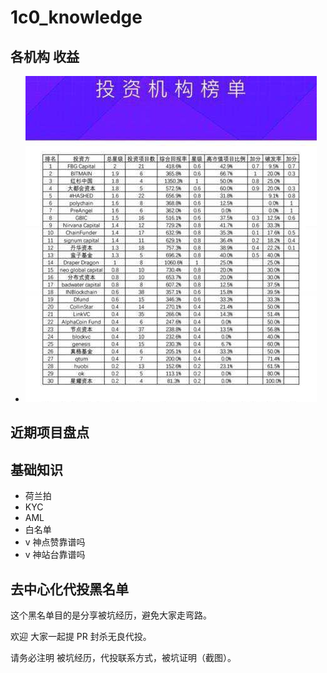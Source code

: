 # 1c0_knowledge

## 各机构 收益
+ ![Agents](pics/agents.jpg)

## 近期项目盘点

## 基础知识

+ 荷兰拍
+ KYC
+ AML
+ 白名单
+ v 神点赞靠谱吗
+ v 神站台靠谱吗


## 去中心化代投黑名单

这个黑名单目的是分享被坑经历，避免大家走弯路。

欢迎 大家一起提 PR 封杀无良代投。

请务必注明 被坑经历，代投联系方式，被坑证明（截图）。
